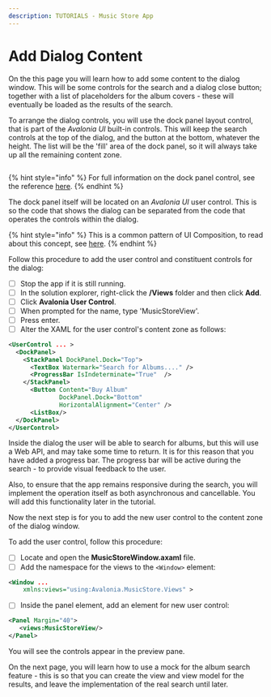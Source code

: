 ```yaml
---
description: TUTORIALS - Music Store App
---
```


# Add Dialog Content

On the this page you will learn how to add some content to the dialog window. This will be some controls for the search and a dialog close button; together with a list of placeholders for the album covers - these will eventually be loaded as the results of the search.

To arrange the dialog controls, you will use the dock panel layout control, that is part of the _Avalonia UI_ built-in controls. This will keep the search controls at the top of the dialog, and the button at the bottom, whatever the height. The list will be the 'fill' area of the dock panel, so it will always take up all the remaining content zone.&#x20;

<div style={{textAlign: 'center'}}>
  <img src="../../.gitbook/assets/image (9) (3).png" alt=""/>
</div>

{% hint style="info" %}
For full information on the dock panel control, see the reference [here](../../reference/controls/dockpanel.md).
{% endhint %}

The dock panel itself will be located on an _Avalonia UI_ user control. This is so the code that shows the dialog can be separated from the code that operates the controls within the dialog.

{% hint style="info" %}
This is a common pattern of UI Composition, to read about this concept, see [here](../../concepts/ui-composition.md).
{% endhint %}

Follow this procedure to add the user control and constituent controls for the dialog:

* [ ] Stop the app if it is still running.
* [ ] In the solution explorer, right-click the **/Views** folder and then click **Add**. &#x20;
* [ ] Click **Avalonia User Control**.
* [ ] When prompted for the name, type 'MusicStoreView'.
* [ ] Press enter.
* [ ] Alter the XAML for the user control's content zone as follows:

```xml
<UserControl ... >
  <DockPanel>
    <StackPanel DockPanel.Dock="Top">
      <TextBox Watermark="Search for Albums...." />
      <ProgressBar IsIndeterminate="True"  />
    </StackPanel>
      <Button Content="Buy Album" 
              DockPanel.Dock="Bottom" 
              HorizontalAlignment="Center" />
      <ListBox/>
  </DockPanel>
</UserControl>
```

Inside the dialog the user will be able to search for albums, but this will use a Web API, and may take some time to return. It is for this reason that you have added a progress bar. The progress bar will be active during the search - to provide visual feedback to the user.

Also, to ensure that the app remains responsive during the search, you will implement the operation itself as both asynchronous and cancellable.  You will add this functionality later in the tutorial.

Now the next step is for you to add the new user control to the content zone of the dialog window.&#x20;

To add the user control, follow this procedure:

* [ ] Locate and open the **MusicStoreWindow.axaml** file. &#x20;
* [ ] Add the namespace for the views to the `<Window>` element:

```xml
<Window ...
    xmlns:views="using:Avalonia.MusicStore.Views" >    
```

* [ ] Inside the panel element, add an element for new user control:

```xml
<Panel Margin="40">
   <views:MusicStoreView/>
</Panel>
```

You will see the controls appear in the preview pane.

On the next page, you will learn how to use a mock for the album search feature - this is so that you can create the view and view model for the results, and leave the implementation of the real search until later.&#x20;
